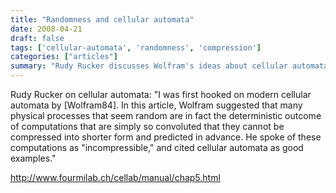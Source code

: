 ```yaml
---
title: "Randomness and cellular automata"
date: 2008-04-21
draft: false
tags: ['cellular-automata', 'randomness', 'compression']
categories: ["articles"]
summary: "Rudy Rucker discusses Wolfram's ideas about cellular automata as examples of incompressible computations that appear random."
---
```


Rudy Rucker on cellular automata: "I was first hooked on modern cellular automata by [Wolfram84]. In this article, Wolfram suggested that many physical processes that seem random are in fact the deterministic outcome of computations that are simply so convoluted that they cannot be compressed into shorter form and predicted in advance. He spoke of these computations as "incompressible," and cited cellular automata as good examples."

http://www.fourmilab.ch/cellab/manual/chap5.html